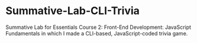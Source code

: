 # Summative-Lab-CLI-Trivia
Summative Lab for Essentials Course 2: Front-End Development: JavaScript Fundamentals in which I made a CLI-based, JavaScript-coded trivia game.
